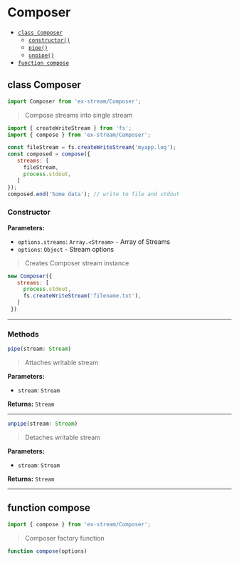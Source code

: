 # Composer

- [`class Composer`](#class-composer)
  - [`constructor()`](#composer-constructor-constructor)
  - [`pipe()`](#composer-method-pipe)
  - [`unpipe()`](#composer-method-unpipe)
- [`function compose`](#function-compose)

<a id="class-composer"></a><h2>class Composer</h2>
``` javascript
import Composer from 'ex-stream/Composer';
```
> Compose streams into single stream



``` javascript
import { createWriteStream } from 'fs';
import { compose } from 'ex-stream/Composer';

const fileStream = fs.createWriteStream('myapp.log');
const composed = compose({
   streams: [
     fileStream,
     process.stdout,
   ]
});
composed.end('Some data'); // write to file and stdout
```



<h3>Constructor</h3>
<a id="composer-constructor-constructor"></a>


**Parameters:**

- `options.streams`: `Array.<Stream>` - Array of Streams
- `options`: `Object` - Stream options



> Creates Composer stream instance


``` javascript
new Composer({
   streams: [
     process.stdout,
     fs.createWriteStream('filename.txt'),
   ]
 })
```

---

<h3>Methods</h3>

<a id="composer-method-pipe"></a>

``` javascript
pipe(stream: Stream)
```

> Attaches writable stream

**Parameters:**

- `stream`: `Stream`

**Returns:** `Stream`


---

<a id="composer-method-unpipe"></a>

``` javascript
unpipe(stream: Stream)
```

> Detaches writable stream

**Parameters:**

- `stream`: `Stream`

**Returns:** `Stream`




---

<a id="function-compose"></a><h2>function compose</h2>
``` javascript
import { compose } from 'ex-stream/Composer';
```
> Composer factory function

``` javascript
function compose(options)
```
